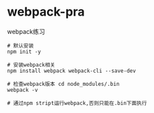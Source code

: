 # webpack-pra
webpack练习

```
# 默认安装
npm init -y

# 安装webpack相关
npm install webpack webpack-cli --save-dev

# 检查webpack版本 cd node_modules/.bin
webpack -v

# 通过npm stript运行webpack,否则只能在.bin下面执行

```
